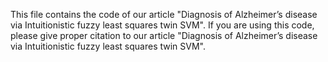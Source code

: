 This file contains the code of our article "Diagnosis of Alzheimer’s disease via Intuitionistic fuzzy least squares twin SVM". If you are using this code, please give proper citation to our article "Diagnosis of Alzheimer’s disease via Intuitionistic fuzzy least squares twin SVM".
